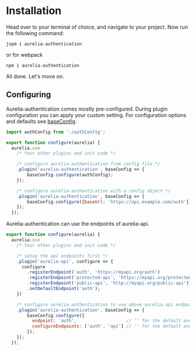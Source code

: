 # Installation

Head over to your terminal of choice, and navigate to your project. Now run the following command:

`jspm i aurelia-authentication`

or for webpack

`npm i aurelia-authentication`

All done. Let's move on.

## Configuring

Aurelia-authentication comes mostly pre-configured. During plugin configuration you can apply your custom setting. For configuration options and defaults see [baseConfig](baseConfig.md).

```js
import authConfig from './authConfig';

export function configure(aurelia) {
  aurelia.use
    /* Your other plugins and init code */

    /* configure aurelia-authentication from config file */
    .plugin('aurelia-authentication', baseConfig => {
        baseConfig.configure(authConfig);
    });

    /* configure aurelia-authentication with a config object */
    .plugin('aurelia-authentication', baseConfig => {
        baseConfig.configure({baseUrl: 'https://api.example.com/auth'});
    });
  });
```

Aurelia-authentication can use the endpoints of aurelia-api.

```js
export function configure(aurelia) {
  aurelia.use
    /* Your other plugins and init code */

    /* setup the api endpoints first */
    .plugin('aurelia-api', configure => {
      configure
        .registerEndpoint('auth', 'https://myapi.org/auth')
        .registerEndpoint('protected-api', 'https://myapi.org/protected-api')
        .registerEndpoint('public-api', 'http://myapi.org/public-api');
        .setDefaultEndpoint('auth');
    })

    /* configure aurelia-authentication to use above aurelia-api endpoints */
    .plugin('aurelia-authentication', baseConfig => {
        baseConfig.configure({
          endpoint: 'auth',                   // '' for the default endpoint
          configureEndpoints: ['auth', 'api'] // '' for the default endpoint
        });
    });
  });
```
